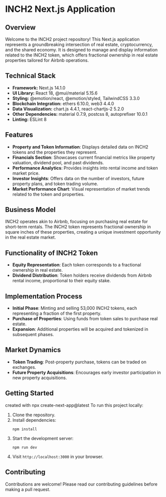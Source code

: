 # INCH2 Next.js Application

## Overview

Welcome to the INCH2 project repository! This Next.js application represents a groundbreaking intersection of real estate, cryptocurrency, and the shared economy. It is designed to manage and display information related to the INCH2 token, which offers fractional ownership in real estate properties tailored for Airbnb operations.

## Technical Stack

- **Framework:** Next.js 14.1.0
- **UI Library:** React 18, @mui/material 5.15.6
- **Styling:** @emotion/react, @emotion/styled, TailwindCSS 3.3.0
- **Blockchain Integration:** ethers 6.10.0, web3 4.4.0
- **Data Visualization:** chart.js 4.4.1, react-chartjs-2 5.2.0
- **Other Dependencies:** material 0.7.9, postcss 8, autoprefixer 10.0.1
- **Linting:** ESLint 8

## Features

- **Property and Token Information**: Displays detailed data on INCH2 tokens and the properties they represent.
- **Financials Section**: Showcases current financial metrics like property valuation, dividend pool, and past dividends.
- **Performance Analytics**: Provides insights into rental income and token market price.
- **Investor Insights**: Offers data on the number of investors, future property plans, and token trading volume.
- **Market Performance Chart**: Visual representation of market trends related to the token and properties.

## Business Model

INCH2 operates akin to Airbnb, focusing on purchasing real estate for short-term rentals. The INCH2 token represents fractional ownership in square inches of these properties, creating a unique investment opportunity in the real estate market.

## Functionality of INCH2 Token

- **Equity Representation**: Each token corresponds to a fractional ownership in real estate.
- **Dividend Distribution**: Token holders receive dividends from Airbnb rental income, proportional to their equity stake.

## Implementation Process

- **Initial Phase**: Minting and selling 53,000 INCH2 tokens, each representing a fraction of the first property.
- **Purchase of Properties**: Using funds from token sales to purchase real estate.
- **Expansion**: Additional properties will be acquired and tokenized in subsequent phases.

## Market Dynamics

- **Token Trading**: Post-property purchase, tokens can be traded on exchanges.
- **Future Property Acquisitions**: Encourages early investor participation in new property acquisitions.

## Getting Started

created with  npx create-next-app@latest
To run this project locally:

1. Clone the repository.
2. Install dependencies:
   ```
   npm install
   ```
3. Start the development server:
   ```
   npm run dev
   ```
4. Visit `http://localhost:3000` in your browser.

## Contributing

Contributions are welcome! Please read our contributing guidelines before making a pull request.

